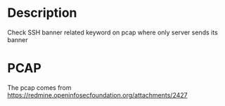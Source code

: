 # Description

Check SSH banner related keyword on pcap where only server sends its banner 

# PCAP

The pcap comes from https://redmine.openinfosecfoundation.org/attachments/2427